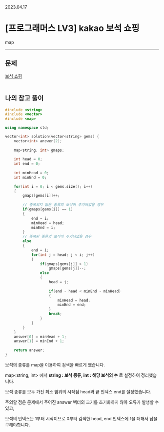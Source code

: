 2023.04.17

# __[프로그래머스 LV3] kakao 보석 쇼핑__

map

----

## __문제__

[보석 쇼핑](https://school.programmers.co.kr/learn/courses/30/lessons/67258#qna)<br><Br>

## __나의 참고 풀이__
```c++
#include <string>
#include <vector>
#include <map>

using namespace std;

vector<int> solution(vector<string> gems) {
    vector<int> answer(2);
    
    map<string, int> gmaps;
        
    int head = 0;
    int end = 0;
    
    int minHead = 0;
    int minEnd = 0;
    
    for(int i = 0; i < gems.size(); i++)
    {
        gmaps[gems[i]]++;
        
        // 중복되지 않은 종류의 보석이 추가되었을 경우
        if(gmaps[gems[i]] == 1)
        {
            end = i;
            minHead = head;
            minEnd = i;
        }
        // 중복된 종류의 보석이 추가되었을 경우
        else
        {
            end = i;
            for(int j = head; j < i; j++)
            {
                if(gmaps[gems[j]] > 1)
                    gmaps[gems[j]]--;
                else
                {
                    head = j;
                    
                    if(end - head < minEnd - minHead)
                    {
                        minHead = head;
                        minEnd = end;
                    }
                    break;
                }
            }
        }
    }
    answer[0] = minHead + 1;
    answer[1] = minEnd + 1;
    
    return answer;
}
```

보석의 종류를 map을 이용하여 검색을 빠르게 했습니다.

map<string, int> 에서 __string : 보석 종류, int : 해당 보석의 수__ 로 설정하여 정리했습니다.

보석 종류를 모두 가진 최소 범위의 시작점 head와 끝 인덱스 end를 설정했습니다.

주의할 점은 문제에서 주어진 answer 벡터의 크기를 초기화하지 않아 오류가 발생할 수 있고,

보석의 인덱스는 1부터 시작이므로 0부터 검색한 head, end 인덱스에 1을 더해서 답을 구해야합니다.